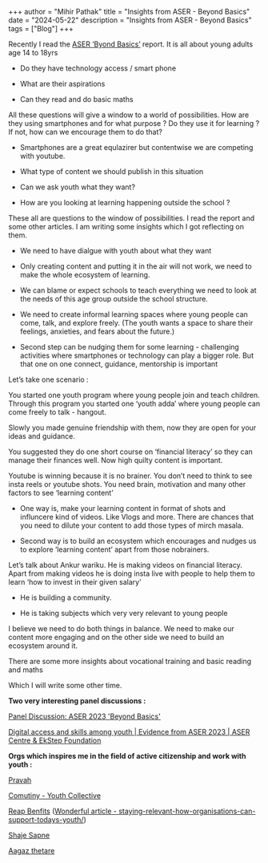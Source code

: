 +++
author = "Mihir Pathak"
title = "Insights from ASER - Beyond Basics"
date = "2024-05-22"
description = "Insights from ASER - Beyond Basics"
tags = ["Blog"]
+++

Recently I read the [ASER ‘Byond Basics’](https://asercentre.org/aser-2023-beyond-basics/) report. It is all about young adults age 14 to 18yrs 


*   Do they have technology access / smart phone 
    
*   What are their aspirations 
    
*   Can they read and do basic maths 
    

All these questions will give a window to a world of possibilities. How are they using smartphones and for what purpose ? Do they use it for learning ? If not, how can we encourage them to do that?

*   Smartphones are a great equlazirer but contentwise we are competing with youtube. 
    
*   What type of content we should publish in this situation 
    
*   Can we ask youth what they want?
    
*   How are you looking at learning happening outside the school ?
    

These all are questions to the window of possibilities. I read the report and some other articles. I am writing some insights which I got reflecting on them. 

*   We need to have dialgue with youth about what they want 
    
*   Only creating content and putting it in the air will not work, we need to make the whole ecosystem of learning.
    
*   We can blame or expect schools to teach everything we need to look at the needs of this age group outside the school structure. 
    
*   We need to create informal learning spaces where young people can come, talk, and explore freely. (The youth wants a space to share their feelings, anxieties, and fears about the future.)
    
*   Second step can be nudging them for some learning - challenging activities where smartphones or technology can play a bigger role. But that one on one connect, guidance, mentorship is important 
    

Let’s take one scenario : 

You started one youth program where young people join and teach children. Through this program you started one ‘youth adda’ where young people can come freely to talk - hangout. 

Slowly you made genuine friendship with them, now they are open for your ideas and guidance.

You suggested they do one short course on ‘financial literacy’ so they can manage their finances well. Now high quilty content is important.

Youtube is winning because it is no brainer. You don’t need to think to see insta reels or youtube shots. You need brain, motivation and many other factors to see ‘learning content’

*   One way is, make your learning content in format of shots and influncere kind of videos. Like Vlogs and more. There are chances that you need to dilute your content to add those types of mirch masala.
    
*   Second way is to build an ecosystem which encourages and nudges us to explore ‘learning content’ apart from those nobrainers.
    

Let’s talk about Ankur wariku. He is making videos on financial literacy. Apart from making videos he is doing insta live with people to help them to learn ‘how to invest in their given salary’

*   He is building a community. 
    
*   He is taking subjects which very very relevant to young people 
    

I believe we need to do both things in balance. We need to make our content more engaging and on the other side we need to build an ecosystem around it. 

There are some more insights about vocational training and basic reading and maths 

Which I will write some other time. 


**Two very interesting panel discussions :** 

[Panel Discussion: ASER 2023 'Beyond Basics'](https://www.youtube.com/watch?v=13a8qGsXVYQ)

[Digital access and skills among youth | Evidence from ASER 2023 | ASER Centre & EkStep Foundation](https://www.youtube.com/watch?v=2GkXMDaBGhI)


**Orgs which inspires me in the field of active citizenship and work with youth :** 

[Pravah](https://www.pravahindia.org/) 

[Comutiny - Youth Collective](https://commutiny.in/)

[Reap Benfits](https://www.reapbenefit.org/) ([Wonderful article - staying-relevant-how-organisations-can-support-todays-youth/](https://idronline.org/article/youth/staying-relevant-how-organisations-can-support-todays-youth/))

[Shaje Sapne](https://sajhesapne.org/) 

[Aagaz thetare](https://www.aagaaztheatre.org/)
